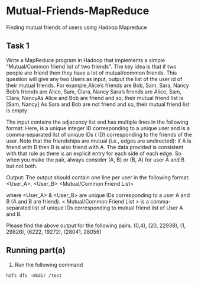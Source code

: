 # Mutual-Friends-MapReduce
Finding mutual friends of users using Hadoop Mapreduce

## Task 1
Write a MapReduce program in Hadoop that implements a simple “Mutual/Common friend list of two friends". The key idea is that if two people are friend then they have a lot of mutual/common friends. This question will give any two Users as input, output the list of the user id of their mutual friends. For example,Alice’s friends are Bob, Sam, Sara, Nancy Bob’s friends are Alice, Sam, Clara, Nancy Sara’s friends are Alice, Sam, Clara, NancyAs Alice and Bob are friend and so, their mutual friend list is [Sam, Nancy] As Sara and Bob are not friend and so, their mutual friend list is empty

The input contains the adjacency list and has multiple lines in the following format: Here, is a unique integer ID corresponding to a unique user and is a comma-separated list of unique IDs ( ID) corresponding to the friends of the user. Note that the friendships are mutual (i.e., edges are undirected): if A is friend with B then B is also friend with A. The data provided is consistent with that rule as there is an explicit entry for each side of each edge. So when you make the pair, always consider (A, B) or (B, A) for user A and B but not both.

Output: The output should contain one line per user in the following format: 
<User_A>, <User_B>  <Mutual/Common Friend List> 

where <User_A> & <User_B> are unique IDs corresponding to a user A and B (A and B are friend).
< Mutual/Common Friend List > is a comma-separated list of unique IDs corresponding to mutual friend list of User A and B.

Please find the above output for the following pairs. (0,4), (20, 22939), (1, 29826), (6222, 19272), (28041, 28056)

## Running part(a)

1. Run the following command
  ```
  hdfs dfs -mkdir /test
  ```
  


